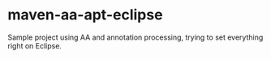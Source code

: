 maven-aa-apt-eclipse
====================

Sample project using AA and annotation processing, trying to set everything right on Eclipse.